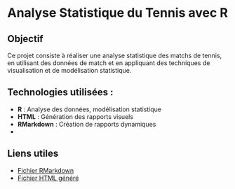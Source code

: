 # Analyse Statistique du Tennis avec R

## Objectif
Ce projet consiste à réaliser une analyse statistique des matchs de tennis, en utilisant des données de match et en appliquant des techniques de visualisation et de modélisation statistique.

## Technologies utilisées :
- **R** : Analyse des données, modélisation statistique
- **HTML** : Génération des rapports visuels
- **RMarkdown** : Création de rapports dynamiques
- 
## Liens utiles
- [Fichier RMarkdown](SAE_r_AOUIMEUR_CHAKIR_EMS.Rmd)
- [Fichier HTML généré](SAE_r_AOUIMEUR_CHAKIR_EMS.html)
